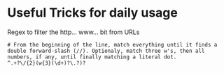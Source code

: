 # Useful Tricks for daily usage

Regex to filter the http... www... bit from URLs
```
# From the beginning of the line, match everything until it finds a double forward-slash (//). Optionaly, match three w's, then all numbers, if any, until finally matching a literal dot. 
^.+?\/{2}(w{3}(\d+)?\.?)?
```
